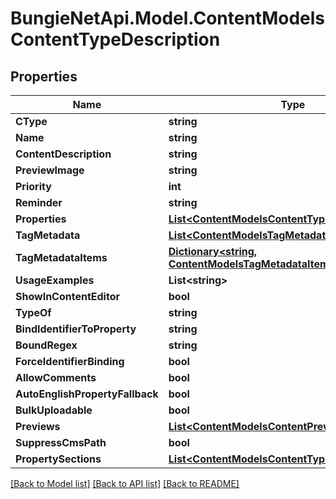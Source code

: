 # BungieNetApi.Model.ContentModelsContentTypeDescription
## Properties

Name | Type | Description | Notes
------------ | ------------- | ------------- | -------------
**CType** | **string** |  | [optional] 
**Name** | **string** |  | [optional] 
**ContentDescription** | **string** |  | [optional] 
**PreviewImage** | **string** |  | [optional] 
**Priority** | **int** |  | [optional] 
**Reminder** | **string** |  | [optional] 
**Properties** | [**List&lt;ContentModelsContentTypeProperty&gt;**](ContentModelsContentTypeProperty.md) |  | [optional] 
**TagMetadata** | [**List&lt;ContentModelsTagMetadataDefinition&gt;**](ContentModelsTagMetadataDefinition.md) |  | [optional] 
**TagMetadataItems** | [**Dictionary&lt;string, ContentModelsTagMetadataItem&gt;**](ContentModelsTagMetadataItem.md) |  | [optional] 
**UsageExamples** | **List&lt;string&gt;** |  | [optional] 
**ShowInContentEditor** | **bool** |  | [optional] 
**TypeOf** | **string** |  | [optional] 
**BindIdentifierToProperty** | **string** |  | [optional] 
**BoundRegex** | **string** |  | [optional] 
**ForceIdentifierBinding** | **bool** |  | [optional] 
**AllowComments** | **bool** |  | [optional] 
**AutoEnglishPropertyFallback** | **bool** |  | [optional] 
**BulkUploadable** | **bool** |  | [optional] 
**Previews** | [**List&lt;ContentModelsContentPreview&gt;**](ContentModelsContentPreview.md) |  | [optional] 
**SuppressCmsPath** | **bool** |  | [optional] 
**PropertySections** | [**List&lt;ContentModelsContentTypePropertySection&gt;**](ContentModelsContentTypePropertySection.md) |  | [optional] 

[[Back to Model list]](../README.md#documentation-for-models) [[Back to API list]](../README.md#documentation-for-api-endpoints) [[Back to README]](../README.md)


